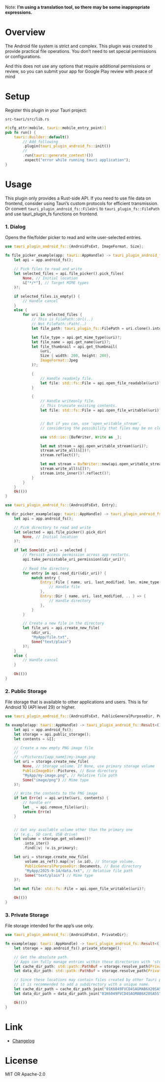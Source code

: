 Note: **I’m using a translation tool, so there may be some inappropriate expressions.**

# Overview

The Android file system is strict and complex. This plugin was created to provide practical file operations. You don’t need to set special permissions or configurations. 

And this does not use any options that require additional permissions or review, so you can submit your app for Google Play review with peace of mind

# Setup
Register this plugin in your Tauri project:

`src-tauri/src/lib.rs`

```rust
#[cfg_attr(mobile, tauri::mobile_entry_point)]
pub fn run() {
    tauri::Builder::default()
        // Add following
        .plugin(tauri_plugin_android_fs::init())
        //
        .run(tauri::generate_context!())
        .expect("error while running tauri application");
}
```

# Usage
This plugin only provides a Rust-side API. 
If you need to use file data on frontend, consider using Tauri’s custom protocols for efficient transmission. Or convert `tauri_plugin_android_fs::FileUri` to `tauri_plugin_fs::FilePath` and use tauri_plugin_fs functions on frontend. 

### 1. Dialog

Opens the file/folder picker to read and write user-selected entries.

```rust
use tauri_plugin_android_fs::{AndroidFsExt, ImageFormat, Size};

fn file_picker_example(app: tauri::AppHandle) -> tauri_plugin_android_fs::Result<()> {
    let api = app.android_fs();
    
    // Pick files to read and write
    let selected_files = api.file_picker().pick_files(
        None, // Initial location
        &["*/*"], // Target MIME types
    )?;

    if selected_files.is_empty() {
        // Handle cancel
    }
    else {
        for uri in selected_files {
            // This is FilePath::Url(..)
            // Not FilePath::Path(..)
            let file_path: tauri_plugin_fs::FilePath = uri.clone().into();

            let file_type = api.get_mime_type(&uri)?;
            let file_name = api.get_name(&uri)?;
            let file_thumbnail = api.get_thumbnail(
                &uri, 
                Size { width: 200, height: 200}, 
                ImageFormat::Jpeg
            )?;

            {
                // Handle readonly file.
                let file: std::fs::File = api.open_file_readable(&uri)?;
            }

            {
                // Handle writeonly file. 
                // This truncate existing contents.
                let file: std::fs::File = api.open_file_writable(&uri)?;


                // But if you can, use 'open_writable_stream',
                // considering the possibility that files may be on cloud storage.

                use std::io::{BufWriter, Write as _};

                let mut stream = api.open_writable_stream(&uri)?;
                stream.write_all(&[])?;
                stream.reflect()?;

                let mut stream = BufWriter::new(api.open_writable_stream(&uri)?);
                stream.write_all(&[])?;
                stream.into_inner()?.reflect()?;
            }
        }
    }
    Ok(())
}
```
```rust
use tauri_plugin_android_fs::{AndroidFsExt, Entry};

fn dir_picker_example(app: tauri::AppHandle) -> tauri_plugin_android_fs::Result<()> {
    let api = app.android_fs();

    // Pick directory to read and write
    let selected = api.file_picker().pick_dir(
        None, // Initial location
    )?;

    if let Some(dir_uri) = selected {
        // Persist access permission across app restarts.
        api.take_persistable_uri_permission(&dir_uri)?;
        
        // Read the directory
        for entry in api.read_dir(&dir_uri)? {
            match entry {
                Entry::File { name, uri, last_modified, len, mime_type, .. } => {
                    // Handle file
                },
                Entry::Dir { name, uri, last_modified, .. } => {
                    // Handle directory
                },
            }
        }

        // Create a new file in the directory
        let file_uri = api.create_new_file(
            &dir_uri, 
            "MyApp/file.txt", 
            Some("text/plain")
        )?;
    } 
    else {
        // Handle cancel
    }
    
    Ok(())
}
```

### 2. Public Storage
File storage that is available to other applications and users.
This is for Android 10 (API level 29) or higher.  

```rust
use tauri_plugin_android_fs::{AndroidFsExt, PublicGeneralPurposeDir, PublicImageDir};

fn example(app: tauri::AppHandle) -> tauri_plugin_android_fs::Result<()> {
    let api = app.android_fs();
    let storage = api.public_storage();
    let contents = &[];

    // Create a new empty PNG image file
    //
    // ~/Pictures/{app_name}/my-image.png
    let uri = storage.create_new_file(
        None, // Storage volume. If None, use primary storage volume
        PublicImageDir::Pictures, // Base directory
        "MyApp/my-image.png", // Relative file path
        Some("image/png") // Mime type
    )?;

    // Write the contents to the PNG image
    if let Err(e) = api.write(&uri, contents) {
        // handle err
        let _ = api.remove_file(&uri);
        return Err(e)
    }


    // Get any available volume other than the primary one 
    // (e.g., SD card, USB drive)
    let volume = storage.get_volumes()?
        .into_iter()
        .find(|v| !v.is_primary);

    let uri = storage.create_new_file(
         volume.as_ref().map(|v| &v.id), // Storage volume. 
         PublicGeneralPurposeDir::Documents, // Base directory
         "MyApp/2025-9-14/data.txt", // Relative file path
         Some("text/plain") // Mime type
    )?;

    let mut file: std::fs::File = api.open_file_writable(&uri)?;

    Ok(())
}
```

### 3. Private Storage
File storage intended for the app’s use only.

```rust
use tauri_plugin_android_fs::{AndroidFsExt, PrivateDir};

fn example(app: tauri::AppHandle) -> tauri_plugin_android_fs::Result<()> {
    let storage = app.android_fs().private_storage();

    // Get the absolute path.
    // Apps can fully manage entries within those directories with 'std::fs'.
    let cache_dir_path: std::path::PathBuf = storage.resolve_path(PrivateDir::Cache)?;
    let data_dir_path: std::path::PathBuf = storage.resolve_path(PrivateDir::Data)?;

    // Since these locations may contain files created by other Tauri plugins or webview systems, 
    // it is recommended to add a subdirectory with a unique name.
    let cache_dir_path = cache_dir_path.join("01K6049FVCD4SAGMAB6X20SA5S");
    let data_dir_path = data_dir_path.join("01K6049FVCD4SAGMAB6X20SA5S");

    Ok(())
}
```

# Link
- [Changelog](https://github.com/aiueo13/tauri-plugin-android-fs/blob/main/CHANGES.md)

# License
MIT OR Apache-2.0